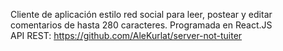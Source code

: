 Cliente de aplicación estilo red social para leer, postear y editar comentarios de hasta 280 caracteres. Programada en React.JS  
API REST: https://github.com/AleKurlat/server-not-tuiter  
